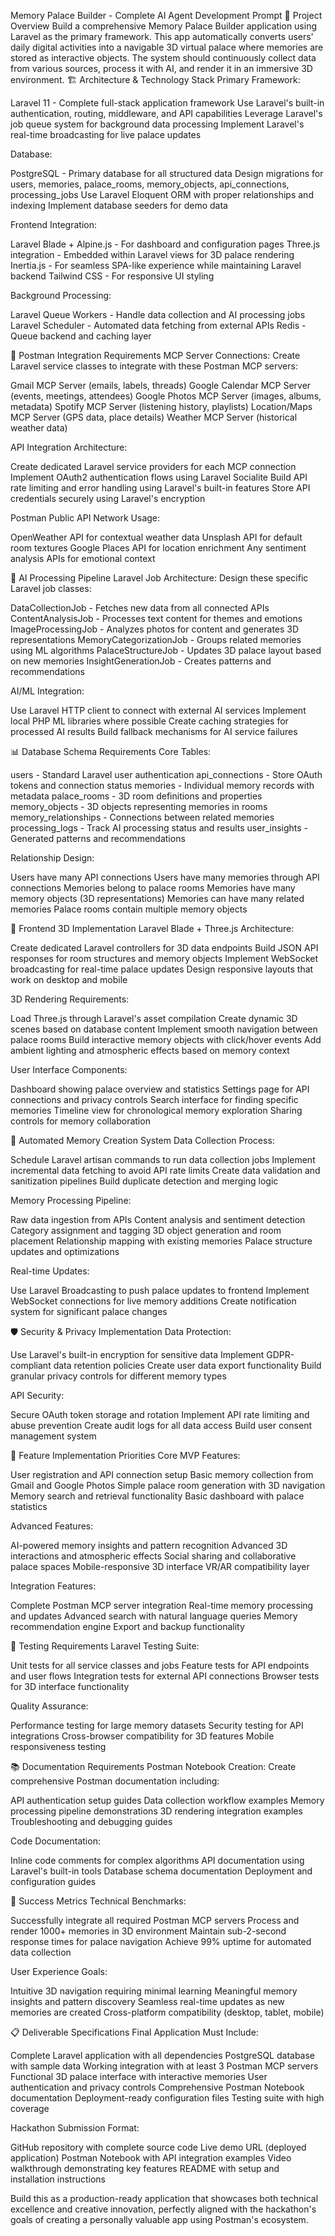 Memory Palace Builder - Complete AI Agent Development Prompt
🎯 Project Overview
Build a comprehensive Memory Palace Builder application using Laravel as the primary framework. This app automatically converts users' daily digital activities into a navigable 3D virtual palace where memories are stored as interactive objects. The system should continuously collect data from various sources, process it with AI, and render it in an immersive 3D environment.
🏗️ Architecture & Technology Stack
Primary Framework:

Laravel 11 - Complete full-stack application framework
Use Laravel's built-in authentication, routing, middleware, and API capabilities
Leverage Laravel's job queue system for background data processing
Implement Laravel's real-time broadcasting for live palace updates

Database:

PostgreSQL - Primary database for all structured data
Design migrations for users, memories, palace_rooms, memory_objects, api_connections, processing_jobs
Use Laravel Eloquent ORM with proper relationships and indexing
Implement database seeders for demo data

Frontend Integration:

Laravel Blade + Alpine.js - For dashboard and configuration pages
Three.js integration - Embedded within Laravel views for 3D palace rendering
Inertia.js - For seamless SPA-like experience while maintaining Laravel backend
Tailwind CSS - For responsive UI styling

Background Processing:

Laravel Queue Workers - Handle data collection and AI processing jobs
Laravel Scheduler - Automated data fetching from external APIs
Redis - Queue backend and caching layer

🔌 Postman Integration Requirements
MCP Server Connections:
Create Laravel service classes to integrate with these Postman MCP servers:

Gmail MCP Server (emails, labels, threads)
Google Calendar MCP Server (events, meetings, attendees)
Google Photos MCP Server (images, albums, metadata)
Spotify MCP Server (listening history, playlists)
Location/Maps MCP Server (GPS data, place details)
Weather MCP Server (historical weather data)

API Integration Architecture:

Create dedicated Laravel service providers for each MCP connection
Implement OAuth2 authentication flows using Laravel Socialite
Build API rate limiting and error handling using Laravel's built-in features
Store API credentials securely using Laravel's encryption

Postman Public API Network Usage:

OpenWeather API for contextual weather data
Unsplash API for default room textures
Google Places API for location enrichment
Any sentiment analysis APIs for emotional context

🤖 AI Processing Pipeline
Laravel Job Architecture:
Design these specific Laravel job classes:

DataCollectionJob - Fetches new data from all connected APIs
ContentAnalysisJob - Processes text content for themes and emotions
ImageProcessingJob - Analyzes photos for content and generates 3D representations
MemoryCategorizationJob - Groups related memories using ML algorithms
PalaceStructureJob - Updates 3D palace layout based on new memories
InsightGenerationJob - Creates patterns and recommendations

AI/ML Integration:

Use Laravel HTTP client to connect with external AI services
Implement local PHP ML libraries where possible
Create caching strategies for processed AI results
Build fallback mechanisms for AI service failures

📊 Database Schema Requirements
Core Tables:

users - Standard Laravel user authentication
api_connections - Store OAuth tokens and connection status
memories - Individual memory records with metadata
palace_rooms - 3D room definitions and properties
memory_objects - 3D objects representing memories in rooms
memory_relationships - Connections between related memories
processing_logs - Track AI processing status and results
user_insights - Generated patterns and recommendations

Relationship Design:

Users have many API connections
Users have many memories through API connections
Memories belong to palace rooms
Memories have many memory objects (3D representations)
Memories can have many related memories
Palace rooms contain multiple memory objects

🎨 Frontend 3D Implementation
Laravel Blade + Three.js Architecture:

Create dedicated Laravel controllers for 3D data endpoints
Build JSON API responses for room structures and memory objects
Implement WebSocket broadcasting for real-time palace updates
Design responsive layouts that work on desktop and mobile

3D Rendering Requirements:

Load Three.js through Laravel's asset compilation
Create dynamic 3D scenes based on database content
Implement smooth navigation between palace rooms
Build interactive memory objects with click/hover events
Add ambient lighting and atmospheric effects based on memory context

User Interface Components:

Dashboard showing palace overview and statistics
Settings page for API connections and privacy controls
Search interface for finding specific memories
Timeline view for chronological memory exploration
Sharing controls for memory collaboration

🔄 Automated Memory Creation System
Data Collection Process:

Schedule Laravel artisan commands to run data collection jobs
Implement incremental data fetching to avoid API rate limits
Create data validation and sanitization pipelines
Build duplicate detection and merging logic

Memory Processing Pipeline:

Raw data ingestion from APIs
Content analysis and sentiment detection
Category assignment and tagging
3D object generation and room placement
Relationship mapping with existing memories
Palace structure updates and optimizations

Real-time Updates:

Use Laravel Broadcasting to push palace updates to frontend
Implement WebSocket connections for live memory additions
Create notification system for significant palace changes

🛡️ Security & Privacy Implementation
Data Protection:

Use Laravel's built-in encryption for sensitive data
Implement GDPR-compliant data retention policies
Create user data export functionality
Build granular privacy controls for different memory types

API Security:

Secure OAuth token storage and rotation
Implement API rate limiting and abuse prevention
Create audit logs for all data access
Build user consent management system

🚀 Feature Implementation Priorities
Core MVP Features:

User registration and API connection setup
Basic memory collection from Gmail and Google Photos
Simple palace room generation with 3D navigation
Memory search and retrieval functionality
Basic dashboard with palace statistics

Advanced Features:

AI-powered memory insights and pattern recognition
Advanced 3D interactions and atmospheric effects
Social sharing and collaborative palace spaces
Mobile-responsive 3D interface
VR/AR compatibility layer

Integration Features:

Complete Postman MCP server integration
Real-time memory processing and updates
Advanced search with natural language queries
Memory recommendation engine
Export and backup functionality

🧪 Testing Requirements
Laravel Testing Suite:

Unit tests for all service classes and jobs
Feature tests for API endpoints and user flows
Integration tests for external API connections
Browser tests for 3D interface functionality

Quality Assurance:

Performance testing for large memory datasets
Security testing for API integrations
Cross-browser compatibility for 3D features
Mobile responsiveness testing

📚 Documentation Requirements
Postman Notebook Creation:
Create comprehensive Postman documentation including:

API authentication setup guides
Data collection workflow examples
Memory processing pipeline demonstrations
3D rendering integration examples
Troubleshooting and debugging guides

Code Documentation:

Inline code comments for complex algorithms
API documentation using Laravel's built-in tools
Database schema documentation
Deployment and configuration guides

🎯 Success Metrics
Technical Benchmarks:

Successfully integrate all required Postman MCP servers
Process and render 1000+ memories in 3D environment
Maintain sub-2-second response times for palace navigation
Achieve 99% uptime for automated data collection

User Experience Goals:

Intuitive 3D navigation requiring minimal learning
Meaningful memory insights and pattern discovery
Seamless real-time updates as new memories are created
Cross-platform compatibility (desktop, tablet, mobile)

📋 Deliverable Specifications
Final Application Must Include:

Complete Laravel application with all dependencies
PostgreSQL database with sample data
Working integration with at least 3 Postman MCP servers
Functional 3D palace interface with interactive memories
User authentication and privacy controls
Comprehensive Postman Notebook documentation
Deployment-ready configuration files
Testing suite with high coverage

Hackathon Submission Format:

GitHub repository with complete source code
Live demo URL (deployed application)
Postman Notebook with API integration examples
Video walkthrough demonstrating key features
README with setup and installation instructions

Build this as a production-ready application that showcases both technical excellence and creative innovation, perfectly aligned with the hackathon's goals of creating a personally valuable app using Postman's ecosystem.